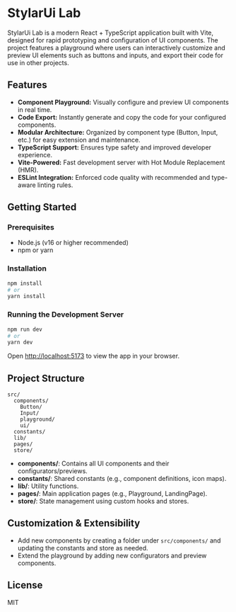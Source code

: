 # StylarUi Lab

StylarUi Lab is a modern React + TypeScript application built with Vite, designed for rapid prototyping and configuration of UI components. The project features a playground where users can interactively customize and preview UI elements such as buttons and inputs, and export their code for use in other projects.

## Features

- **Component Playground:** Visually configure and preview UI components in real time.
- **Code Export:** Instantly generate and copy the code for your configured components.
- **Modular Architecture:** Organized by component type (Button, Input, etc.) for easy extension and maintenance.
- **TypeScript Support:** Ensures type safety and improved developer experience.
- **Vite-Powered:** Fast development server with Hot Module Replacement (HMR).
- **ESLint Integration:** Enforced code quality with recommended and type-aware linting rules.

## Getting Started

### Prerequisites

- Node.js (v16 or higher recommended)
- npm or yarn

### Installation

```bash
npm install
# or
yarn install
```

### Running the Development Server

```bash
npm run dev
# or
yarn dev
```

Open [http://localhost:5173](http://localhost:5173) to view the app in your browser.

## Project Structure

```
src/
  components/
    Button/
    Input/
    playground/
    ui/
  constants/
  lib/
  pages/
  store/
```

- **components/**: Contains all UI components and their configurators/previews.
- **constants/**: Shared constants (e.g., component definitions, icon maps).
- **lib/**: Utility functions.
- **pages/**: Main application pages (e.g., Playground, LandingPage).
- **store/**: State management using custom hooks and stores.

## Customization & Extensibility

- Add new components by creating a folder under `src/components/` and updating the constants and store as needed.
- Extend the playground by adding new configurators and preview components.

## License

MIT
